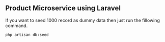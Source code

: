 ## Product Microservice using Laravel

If you want to seed 1000 record as dummy data then just run the fillowing command.

```
php artisan db:seed
```
